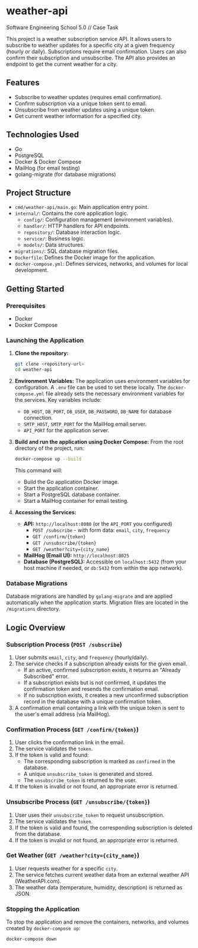 # weather-api
Software Engineering School 5.0 // Case Task

This project is a weather subscription service API. It allows users to subscribe to weather updates for a specific city at a given frequency (hourly or daily). Subscriptions require email confirmation. Users can also confirm their subscription and unsubscribe. The API also provides an endpoint to get the current weather for a city.

## Features
*   Subscribe to weather updates (requires email confirmation).
*   Confirm subscription via a unique token sent to email.
*   Unsubscribe from weather updates using a unique token.
*   Get current weather information for a specified city.

## Technologies Used
*   Go
*   PostgreSQL
*   Docker & Docker Compose
*   MailHog (for email testing)
*   golang-migrate (for database migrations)

## Project Structure
*   `cmd/weather-api/main.go`: Main application entry point.
*   `internal/`: Contains the core application logic.
    *   `config/`: Configuration management (environment variables).
    *   `handler/`: HTTP handlers for API endpoints.
    *   `repository/`: Database interaction logic.
    *   `service/`: Business logic.
    *   `models/`: Data structures.
*   `migrations/`: SQL database migration files.
*   `Dockerfile`: Defines the Docker image for the application.
*   `docker-compose.yml`: Defines services, networks, and volumes for local development.

## Getting Started

### Prerequisites
*   Docker
*   Docker Compose

### Launching the Application
1.  **Clone the repository:**
    ```bash
    git clone <repository-url>
    cd weather-api
    ```

2.  **Environment Variables:**
    The application uses environment variables for configuration. A `.env` file can be used to set these locally. The `docker-compose.yml` file already sets the necessary environment variables for the services.
    Key variables include:
    *   `DB_HOST`, `DB_PORT`, `DB_USER`, `DB_PASSWORD`, `DB_NAME` for database connection.
    *   `SMTP_HOST`, `SMTP_PORT` for the MailHog email server.
    *   `API_PORT` for the application server.

3.  **Build and run the application using Docker Compose:**
    From the root directory of the project, run:
    ```bash
    docker-compose up --build
    ```
    This command will:
    *   Build the Go application Docker image.
    *   Start the application container.
    *   Start a PostgreSQL database container.
    *   Start a MailHog container for email testing.

4.  **Accessing the Services:**
    *   **API:** `http://localhost:8080` (or the `API_PORT` you configured)
        *   `POST /subscribe` - with form data: `email`, `city`, `frequency`
        *   `GET /confirm/{token}`
        *   `GET /unsubscribe/{token}`
        *   `GET /weather?city={city_name}`
    *   **MailHog (Email UI):** `http://localhost:8025`
    *   **Database (PostgreSQL):** Accessible on `localhost:5432` (from your host machine if needed, or `db:5432` from within the app network).

### Database Migrations
Database migrations are handled by `golang-migrate` and are applied automatically when the application starts. Migration files are located in the `/migrations` directory.

## Logic Overview

### Subscription Process (`POST /subscribe`)
1.  User submits `email`, `city`, and `frequency` (hourly/daily).
2.  The service checks if a subscription already exists for the given email.
    *   If an active, confirmed subscription exists, it returns an "Already Subscribed" error.
    *   If a subscription exists but is not confirmed, it updates the confirmation token and resends the confirmation email.
    *   If no subscription exists, it creates a new unconfirmed subscription record in the database with a unique confirmation token.
3.  A confirmation email containing a link with the unique token is sent to the user's email address (via MailHog).

### Confirmation Process (`GET /confirm/{token}`)
1.  User clicks the confirmation link in the email.
2.  The service validates the `token`.
3.  If the token is valid and found:
    *   The corresponding subscription is marked as `confirmed` in the database.
    *   A unique `unsubscribe_token` is generated and stored.
    *   The `unsubscribe_token` is returned to the user.
4.  If the token is invalid or not found, an appropriate error is returned.

### Unsubscribe Process (`GET /unsubscribe/{token}`)
1.  User uses their `unsubscribe_token` to request unsubscription.
2.  The service validates the `token`.
3.  If the token is valid and found, the corresponding subscription is deleted from the database.
4.  If the token is invalid or not found, an appropriate error is returned.

### Get Weather (`GET /weather?city={city_name}`)
1.  User requests weather for a specific `city`.
2.  The service fetches current weather data from an external weather API (WeatherAPI.com).
3.  The weather data (temperature, humidity, description) is returned as JSON.

### Stopping the Application
To stop the application and remove the containers, networks, and volumes created by `docker-compose up`:
```bash
docker-compose down